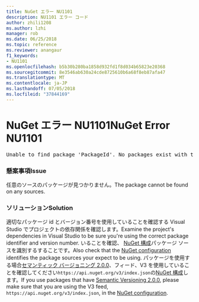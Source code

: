 ```yaml
---
title: NuGet エラー NU1101
description: NU1101 エラー コード
author: zhili1208
ms.author: lzhi
manager: rob
ms.date: 06/25/2018
ms.topic: reference
ms.reviewer: anangaur
f1_keywords:
- NU1101
ms.openlocfilehash: b5b30b280ba1858d932fd1f8d034b65823e20368
ms.sourcegitcommit: 8e3546ab630a24cde8725610b6a68f8eb87afa47
ms.translationtype: MT
ms.contentlocale: ja-JP
ms.lasthandoff: 07/05/2018
ms.locfileid: "37844169"
---
```

# <a name="nuget-error-nu1101"></a><span data-ttu-id="fc2cf-103">NuGet エラー NU1101</span><span class="sxs-lookup"><span data-stu-id="fc2cf-103">NuGet Error NU1101</span></span>

<pre>Unable to find package 'PackageId'. No packages exist with this id in source(s): 'sourceA', 'sourceB', 'sourceC'</pre>

### <a name="issue"></a><span data-ttu-id="fc2cf-104">懸案事項</span><span class="sxs-lookup"><span data-stu-id="fc2cf-104">Issue</span></span>
<span data-ttu-id="fc2cf-105">任意のソースのパッケージが見つかりません。</span><span class="sxs-lookup"><span data-stu-id="fc2cf-105">The package cannot be found on any sources.</span></span>

### <a name="solution"></a><span data-ttu-id="fc2cf-106">ソリューション</span><span class="sxs-lookup"><span data-stu-id="fc2cf-106">Solution</span></span>
<span data-ttu-id="fc2cf-107">適切なパッケージ id とバージョン番号を使用していることを確認する Visual Studio でプロジェクトの依存関係を確認します。</span><span class="sxs-lookup"><span data-stu-id="fc2cf-107">Examine the project's dependencies in Visual Studio to be sure you're using the correct package identifier and version number.</span></span> <span data-ttu-id="fc2cf-108">いることを確認、 [NuGet 構成](../../consume-packages/Configuring-NuGet-Behavior.md)パッケージ ソースを識別するすることです。</span><span class="sxs-lookup"><span data-stu-id="fc2cf-108">Also check that the [NuGet configuration](../../consume-packages/Configuring-NuGet-Behavior.md) identifies the package sources your expect to be using.</span></span> <span data-ttu-id="fc2cf-109">パッケージを使用する場合[セマンティック バージョニング 2.0.0](../../reference/package-versioning.md#semantic-versioning-200)、フィード、V3 を使用していることを確認してください`https://api.nuget.org/v3/index.json`の[NuGet 構成](../../consume-packages/Configuring-NuGet-Behavior.md)します。</span><span class="sxs-lookup"><span data-stu-id="fc2cf-109">If you use packages that have [Semantic Versioning 2.0.0](../../reference/package-versioning.md#semantic-versioning-200), please make sure that you are using the V3 feed, `https://api.nuget.org/v3/index.json`, in the [NuGet configuration](../../consume-packages/Configuring-NuGet-Behavior.md).</span></span>